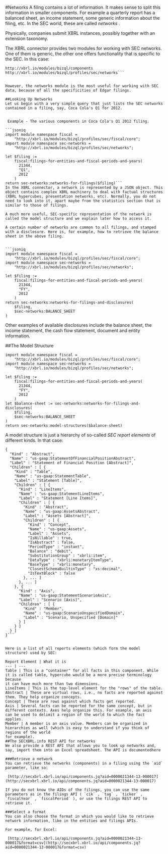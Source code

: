 #Networks
A filing contains a lot of information. It makes sense to split this information in smaller components. For example a quarterly report has a balanced sheet, an income statement, some generic information about the filing, etc. In the SEC world, these are called *networks* .

Physically, companies submit XBRL instances, possibly together with an extension taxonomy.

The XBRL connector provides two modules for working with SEC networks. One of them is generic, the other one offers functionality that is specific to the SEC. In this case:
```jsoniq
http://xbrl.io/modules/bizql/components
http://xbrl.io/modules/bizql/profiles/sec/networks```


However, the networks module is the most useful for working with SEC data, because of all the specificities of Edgar filings.

##Looking Up Networks
Let us begin with a very simple query that just lists the SEC networks contained in a filing, say, Coca Cola's Q1 for 2012.


 Example - The various components in Coca Cola's Q1 2012 filing.

```jsoniq
import module namespace fiscal =
    "http://xbrl.io/modules/bizql/profiles/sec/fiscal/core";
import module namespace sec-networks =
    "http://xbrl.io/modules/bizql/profiles/sec/networks";

let $filing :=
    fiscal:filings-for-entities-and-fiscal-periods-and-years(
      21344,
      "Q1",
      2012
    )
return sec-networks:networks-for-filings($filing)```
In the XBRL connector, a network is represented by a JSON object. This object contains complex XBRL machinery to deal with factual structures (XBRL hypercubes, presentation networks, etc). Normally, you do not need to look into it, apart maybe from the statistics section that is similar to those of filings.

A much more useful, SEC-specific representation of the network is called the model structure and we explain later how to access it.

A certain number of networks are common to all filings, and stamped with a disclosure. Here is, for example, how to retrieve the balance sheet in the above filing.


```jsoniq
import module namespace fiscal =
    "http://xbrl.io/modules/bizql/profiles/sec/fiscal/core";
import module namespace sec-networks =
    "http://xbrl.io/modules/bizql/profiles/sec/networks";

let $filing :=
    fiscal:filings-for-entities-and-fiscal-periods-and-years(
      21344,
      "FY",
      2012
    )
return sec-networks:networks-for-filings-and-disclosures(
    $filing,
    $sec-networks:BALANCE_SHEET
)
```


Other examples of available disclosures include the balance sheet, the income statement, the cash flow statement, document and entity information.

##The Model Structure

```jsoniq
import module namespace fiscal =
    "http://xbrl.io/modules/bizql/profiles/sec/fiscal/core";
import module namespace sec-networks =
    "http://xbrl.io/modules/bizql/profiles/sec/networks";

let $filing :=
    fiscal:filings-for-entities-and-fiscal-periods-and-years(
      21344,
      "FY",
      2012
    )
let $balance-sheet := sec-networks:networks-for-filings-and-disclosures(
    $filing,
    $sec-networks:BALANCE_SHEET
)
return sec-networks:model-structures($balance-sheet)
```


A model structure is just a hierarchy of so-called *SEC report elements* of different kinds. In that case:


```jsoniq
{
  "Kind" : "Abstract", 
  "Name" : "us-gaap:StatementOfFinancialPositionAbstract", 
  "Label" : "Statement of Financial Position [Abstract]", 
  "Children" : [ {
    "Kind" : "Table", 
    "Name" : "us-gaap:StatementTable", 
    "Label" : "Statement [Table]", 
    "Children" : [ {
      "Kind" : "LineItems", 
      "Name" : "us-gaap:StatementLineItems", 
      "Label" : "Statement [Line Items]", 
      "Children" : [ {
        "Kind" : "Abstract", 
        "Name" : "us-gaap:AssetsAbstract", 
        "Label" : "Assets [Abstract]", 
        "Children" : [ {
          "Kind" : "Concept", 
          "Name" : "us-gaap:Assets", 
          "Label" : "Assets", 
          "IsNillable" : true, 
          "IsAbstract" : false, 
          "PeriodType" : "instant", 
          "Balance" : "debit", 
          "SubstitutionGroup" : "xbrli:item", 
          "DataType" : "xbrli:monetaryItemType", 
          "BaseType" : "xbrli:monetary", 
          "ClosestSchemaBuiltinType" : "xs:decimal", 
          "IsTextBlock" : false
        }, ... ]
      }, ... ]
    }, {
      "Kind" : "Axis", 
      "Name" : "us-gaap:StatementScenarioAxis", 
      "Label" : "Scenario [Axis]", 
      "Children" : [ {
        "Kind" : "Member", 
        "Name" : "us-gaap:ScenarioUnspecifiedDomain", 
        "Label" : "Scenario, Unspecified [Domain]"
      } ]
    } ]
  } ]
}```


Here is a list of all reports elements (which form the model structure) used by SEC:

Report Element | What it is
--- | ---
Table | This is a "container" for all facts in this component. While it is called table, hypercube would be a more precise terminology because
it can have much more than two dimensions.
LineItems | This is the top-level element for the "rows" of the table.
Abstract | These are virtual rows, i.e., no facts are reported against them. They help organize concepts.
Concept | These are rows against which facts get reported.
Axis | Several facts can be reported for the same concept, but in different contexts. Axes help organize this. For example, an axis
can be used to delimit a region of the world to which the fact applies.
Member | A member is an axis value. Members can be organized in hierarchies as well (which is easy to understand if you think of regions of the world
for example).
##The SECXBRL.info REST API for networks
We also provide a REST API that allows you to look up networks and, say, import them into an Excel spreadsheet. The API is documentedhere

###Retrieve a network
You can retrieve the networks (components) in a filing using the `aid` parameter, like so:

 [http://secxbrl.xbrl.io/api/components.jq?aid=0000021344-13-000017](http://secxbrl.xbrl.io/api/components.jq?aid=0000021344-13-000017)

If you do not know the AIDs of the filings, you can use the same parameters as in the filings API ( `cik` , `tag` , `ticker` , `fiscalYear` , `fiscalPeriod` ), or use the filings REST API to retrieve it.

###Select a format
You can also choose the format in which you would like to retrieve network information, like in the entities and filings APIs.

For example, for Excel:

 [http://secxbrl.xbrl.io/api/components.jq?aid=0000021344-13-000017&format=csv](http://secxbrl.xbrl.io/api/components.jq?aid=0000021344-13-000017&format=csv)

